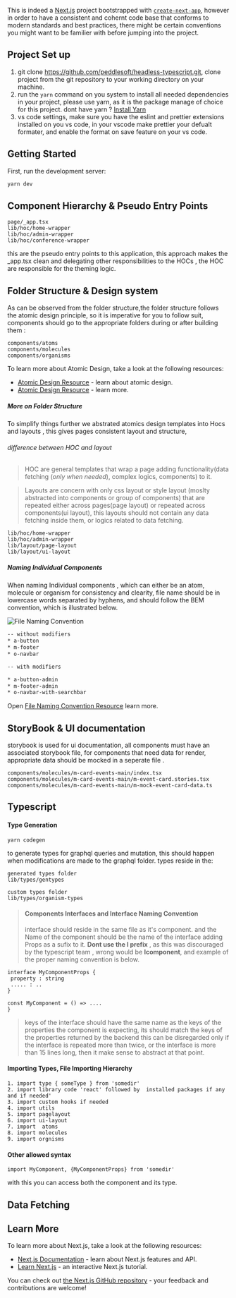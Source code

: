 This is indeed a [Next.js](https://nextjs.org/) project bootstrapped with [`create-next-app`](https://github.com/vercel/next.js/tree/canary/packages/create-next-app), however in order to have a consistent and cohernt code base that conforms to modern standards and best practices, there might be certain conventions you might want to be familier with before jumping into the project. 


## Project Set up

 1.  git clone https://github.com/peddlesoft/headless-typescript.git, clone project from the git repository to your working directory on your machine.
 2.  run the `yarn` command on you system to install all needed dependencies in your project, please use yarn, as it is the package manage of choice for this project. dont have yarn ? [Install Yarn](https://classic.yarnpkg.com/lang/en/docs/install/#windows-stable)
 3. vs code settings, make sure you have the eslint and prettier extensions installed on you vs code, in your vscode make prettier your defualt formater, and enable the format on save feature on your vs code. 
## Getting Started

First, run the development server:

```bash
yarn dev
```

## Component Hierarchy &  Pseudo Entry Points 

```
page/_app.tsx
lib/hoc/home-wrapper
lib/hoc/admin-wrapper
lib/hoc/conference-wrapper
```

this are the pseudo entry points to this application, this approach makes the _app.tsx clean and delegating other responsibilities to the HOCs , the HOC are responsible for the theming logic.   

## Folder Structure & Design system

As can be observed from the folder structure,the folder structure follows the atomic design principle, so it is imperative for you to follow suit, components should go to the appropriate folders during or after building them :

```
components/atoms
components/molecules
components/organisms
```

To learn more about Atomic Design, take a look at the following resources:

- [Atomic Design Resource](https://bradfrost.com/blog/post/atomic-web-design/) - learn about atomic design.
- [Atomic Design Resource](https://uxdesign.cc/atomic-design-how-to-design-systems-of-components-ab41f24f260e) - learn more.

##### More on Folder Structure

To simplify things further we abstrated atomics design  templates into Hocs and layouts , this gives pages consistent layout and structure, 

###### difference between HOC and layout

> HOC are general templates that wrap a page adding  functionality(data fetching (*only when needed*), complex logics, components) to it. 

> Layouts are concern with only css layout or style layout (moslty abstracted into components or group of components) that are repeated either across pages(page layout) or repeated across components(ui layout), this layouts should not contain any data fetching inside them, or logics related to data fetching. 


```
lib/hoc/home-wrapper
lib/hoc/admin-wrapper
lib/layout/page-layout
lib/layout/ui-layout
```
##### Naming Individual Components
    
When naming Individual components , which can either be an atom, molecule or organism for consistency and clearity, file name should be in lowercase words separated by hyphens, and should follow the BEM convention, which is illustrated below.

![File Naming Convention](https://miro.medium.com/max/1400/0*ijUbJg2nzgbXucgw.png)


```bash
-- without modifiers
* a-button
* m-footer
* o-navbar

-- with modifiers

* a-button-admin
* m-footer-admin
* o-navbar-with-searchbar

```

Open [File Naming Convention Resource](https://medium.com/@masacarvalho/atomic-design-system-with-abem-naming-convention-part-1-983d7d6ec3d7) learn more.



## StoryBook & UI documentation

storybook is used for ui documentation, all components must have an associated storybook file, for components that need data for render, appropriate data should be mocked in a seperate file .

```
components/molecules/m-card-events-main/index.tsx
components/molecules/m-card-events-main/m-event-card.stories.tsx
components/molecules/m-card-events-main/m-mock-event-card-data.ts
```


## Typescript

#### Type Generation

 ``
 yarn codegen 
 ``

 to generate types for graphql queries and mutation, this should happen when modifications are made to the graphql folder. types reside in the:

 ```
 generated types folder
 lib/types/gentypes

 custom types folder
 lib/types/organism-types
 ```

 
 > #### Components Interfaces and Interface Naming Convention
 >  interface should reside in the same file as it's  component. and the Name of the component should be the name of the interface adding Props as a sufix to  it. **Dont use the I prefix** , as this was discouraged by the typescript team , wrong would be __Icomponent__, and example of the proper naming convention is below.

 ``` 
 interface MyComponentProps {
  property : string
  ..... : ..
 }

 const MyComponent = () => ....
 }
 ```
 > keys of the interface should have the same name as the keys of the properties the component is expecting,  its should match the keys of the properties returned by the backend
 > this can be disregarded only if the interface is repeated more than twice, or the interface is more than 15 lines long, then it make sense to abstract at that point.
 
 #### Importing Types,  File Importing Hierarchy

 ```
 1. import type { someType } from 'somedir'
 2. import library code 'react' followed by  installed packages if any and if needed'
 3. import custom hooks if needed
 4. import utils 
 5. import pagelayout
 6. import ui-layout
 7. import  atoms
 8. import molecules
 9. import orgnisms
 ```

#### Other allowed syntax

```
import MyComponent, {MyComponentProps} from 'somedir'
```
with this you can access both the component and its type.

## Data Fetching

## Learn More

To learn more about Next.js, take a look at the following resources:

- [Next.js Documentation](https://nextjs.org/docs) - learn about Next.js features and API.
- [Learn Next.js](https://nextjs.org/learn) - an interactive Next.js tutorial.

You can check out [the Next.js GitHub repository](https://github.com/vercel/next.js/) - your feedback and contributions are welcome!
